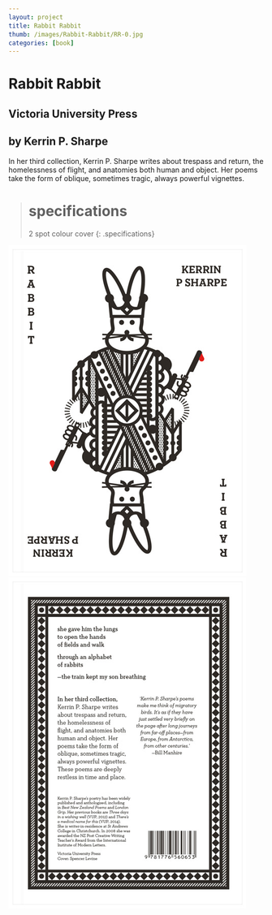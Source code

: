 ```yaml
---
layout: project
title: Rabbit Rabbit
thumb: /images/Rabbit-Rabbit/RR-0.jpg
categories: [book]
---
```


# Rabbit Rabbit

## Victoria University Press

## by Kerrin P. Sharpe 

In her third collection, Kerrin P. Sharpe writes about trespass and return, the homelessness of flight, and anatomies both human and object. Her poems take the form of oblique, sometimes tragic, always powerful vignettes.

> # specifications
> 2 spot colour cover 
{: .specifications}

![](/images/Rabbit-Rabbit/RR-1.jpg)
![](/images/Rabbit-Rabbit/RR-2.jpg)